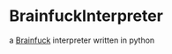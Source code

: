 # BrainfuckInterpreter
a [Brainfuck](https://en.wikipedia.org/wiki/Brainfuck) interpreter written in python
